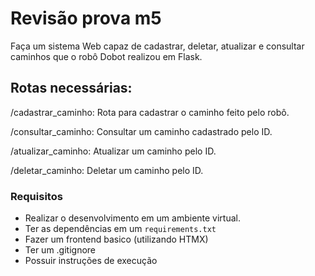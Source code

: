 # Revisão prova m5

Faça um sistema Web capaz de cadastrar, deletar, atualizar e consultar caminhos que o robô Dobot realizou em Flask.

## Rotas necessárias:

/cadastrar_caminho: Rota para cadastrar o caminho feito pelo robô.

/consultar_caminho: Consultar um caminho cadastrado pelo ID.

/atualizar_caminho: Atualizar um caminho pelo ID.

/deletar_caminho: Deletar um caminho pelo ID.

### Requisitos

- Realizar o desenvolvimento em um ambiente virtual.
- Ter as dependências em um `requirements.txt`
- Fazer um frontend basico (utilizando HTMX)
- Ter um .gitignore
- Possuir instruções de execução


